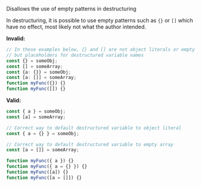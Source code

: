 Disallows the use of empty patterns in destructuring

In destructuring, it is possible to use empty patterns such as `{}` or `[]`
which have no effect, most likely not what the author intended.

**Invalid:**

```typescript
// In these examples below, {} and [] are not object literals or empty arrays,
// but placeholders for destructured variable names
const {} = someObj;
const [] = someArray;
const {a: {}} = someObj;
const [a: []] = someArray;
function myFunc({}) {}
function myFunc([]) {}
```

**Valid:**

```typescript
const { a } = someObj;
const [a] = someArray;

// Correct way to default destructured variable to object literal
const { a = {} } = someObj;

// Correct way to default destructured variable to empty array
const [a = []] = someArray;

function myFunc({ a }) {}
function myFunc({ a = {} }) {}
function myFunc([a]) {}
function myFunc([a = []]) {}
```
